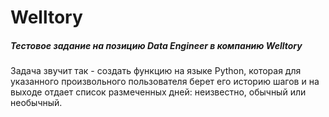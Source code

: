 # Welltory
##### Тестовое задание на позицию Data Engineer в компанию Welltory
Задача звучит так - создать функцию на языке Python, которая для указанного 
произвольного пользователя берет его историю шагов и на выходе  отдает список
размеченных дней: неизвестно, обычный или необычный.
